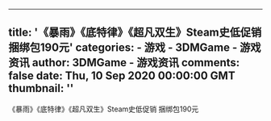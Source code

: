 
---
title: '《暴雨》《底特律》《超凡双生》Steam史低促销 捆绑包190元'
categories: 
    - 游戏
    - 3DMGame - 游戏资讯
author: 3DMGame - 游戏资讯
comments: false
date: Thu, 10 Sep 2020 00:00:00 GMT
thumbnail: ''
---

<div>   
《暴雨》《底特律》《超凡双生》Steam史低促销 捆绑包190元  
</div>
            